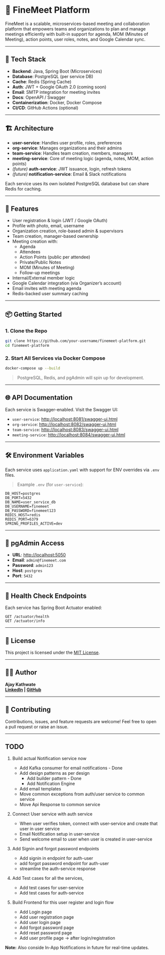 # 🧩 FineMeet Platform

FineMeet is a scalable, microservices-based meeting and collaboration platform that empowers teams and organizations to plan and manage meetings efficiently with built-in support for agenda, MOM (Minutes of Meeting), action points, user roles, notes, and Google Calendar sync.

---

## 🚀 Tech Stack

- **Backend**: Java, Spring Boot (Microservices)
- **Database**: PostgreSQL (per service DB)
- **Cache**: Redis (Spring Cache)
- **Auth**: JWT + Google OAuth 2.0 (coming soon)
- **Email**: SMTP integration for meeting invites
- **Docs**: OpenAPI / Swagger
- **Containerization**: Docker, Docker Compose
- **CI/CD**: GitHub Actions (optional)

---

## 🏗️ Architecture

- **user-service**: Handles user profile, roles, preferences
- **org-service**: Manages organizations and their admins
- **team-service**: Handles team creation, members, managers
- **meeting-service**: Core of meeting logic (agenda, notes, MOM, action points)
- *(future)* **auth-service**: JWT issuance, login, refresh tokens
- *(future)* **notification-service**: Email & Slack notifications

Each service uses its own isolated PostgreSQL database but can share Redis for caching.

---

## 🧰 Features

- User registration & login (JWT / Google OAuth)
- Profile with photo, email, username
- Organization creation, role-based admin & supervisors
- Team creation, manager-based ownership
- Meeting creation with:
  - Agenda
  - Attendees
  - Action Points (public per attendee)
  - Private/Public Notes
  - MOM (Minutes of Meeting)
  - Follow-up meetings
- Internal/External member logic
- Google Calendar integration (via Organizer’s account)
- Email invites with meeting agenda
- Redis-backed user summary caching

---

## 📦 Getting Started

### 1. Clone the Repo

```bash
git clone https://github.com/your-username/finemeet-platform.git
cd finemeet-platform
```

### 2. Start All Services via Docker Compose

```bash
docker-compose up --build
```

> PostgreSQL, Redis, and pgAdmin will spin up for development.

---

## 🌐 API Documentation

Each service is Swagger-enabled. Visit the Swagger UI:

* `user-service`: [http://localhost:8081/swagger-ui.html](http://localhost:8081/swagger-ui.html)
* `org-service`: [http://localhost:8082/swagger-ui.html](http://localhost:8082/swagger-ui.html)
* `team-service`: [http://localhost:8083/swagger-ui.html](http://localhost:8083/swagger-ui.html)
* `meeting-service`: [http://localhost:8084/swagger-ui.html](http://localhost:8084/swagger-ui.html)

---

## 🛠️ Environment Variables

Each service uses `application.yaml` with support for ENV overrides via `.env` files.

> Example `.env` (for `user-service`):

```env
DB_HOST=postgres
DB_PORT=5432
DB_NAME=user_service_db
DB_USERNAME=finemeet
DB_PASSWORD=finemeet123
REDIS_HOST=redis
REDIS_PORT=6379
SPRING_PROFILES_ACTIVE=dev
```

---

## 🐘 pgAdmin Access

* **URL**: [http://localhost:5050](http://localhost:5050)
* **Email**: `admin@finemeet.com`
* **Password**: `admin123`
* **Host**: `postgres`
* **Port**: `5432`

---

## 🧪 Health Check Endpoints

Each service has Spring Boot Actuator enabled:

```http
GET /actuator/health
GET /actuator/info
```

---

## 📜 License

This project is licensed under the [MIT License](./LICENSE).

---

## 👨‍💻 Author

**Ajay Kathwate**  
**[LinkedIn](https://www.linkedin.com/in/ajaykathwate) | [GitHub](https://github.com/ajaykathwate)**


---

## 🤝 Contributing

Contributions, issues, and feature requests are welcome!
Feel free to open a pull request or raise an issue.

---

## TODO
1. Build actual Notification service now 
   - Add Kafka consumer for email notifications - Done
   - Add design patterns as per design
     - Add builder pattern - Done
     - Add Notification Engine
   - Add email templates
   - Move common exceptions from auth/user service to common service
   - Move Api Response to common service
   

2. Connect User service with auth service
   - When user verifies token, connect with user-service and create that user in user service
   - Email Notification setup in user-service
   - Send welcome email to user when user is created in user-service


3. Add Signin and forgot password endpoints
    - Add signin in endpoint for auth-user
    - add forgot password endpoint for auth-user
    - streamline the auth-service response

4. Add Test cases for all the services,
   - Add test cases for user-service
   - Add test cases for auth-service


5. Build Frontend for this user register and login flow
   - Add Login page
   - Add user registration page
   - Add user login page
   - Add forgot password page
   - Add reset password page
   - Add user profile page -> after login/registration

**Note:** Also conside In-App Notifications in future for real-time updates.